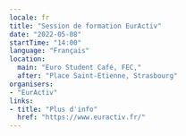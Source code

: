 ```yaml
---
locale: fr
title: "Session de formation EurActiv"
date: "2022-05-08"
startTime: "14:00"
language: "Français"
location:
  main: "Euro Student Café, FEC,"
  after: "Place Saint-Etienne, Strasbourg"
organisers:
- "EurActiv"
links:
- title: "Plus d'info"
  href: "https://www.euractiv.fr/"
---
```

